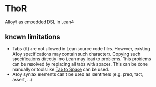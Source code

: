 # ThoR

Alloy5 as embedded DSL in Lean4

## known limitations

- Tabs (\t) are not allowed in Lean source code files. However, existing Alloy specifications may contain such characters. Copying such specifications directly into Lean may lead to problems. This problems can be resolved by replacing all tabs with spaces. This can be done manually or tools like [Tab to Space](https://marketplace.visualstudio.com/items?itemName=TakumiI.tabspace) can be used.
- Alloy syntax elements can't be used as identifiers (e.g. pred, fact, assert, ...)
